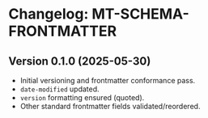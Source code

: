 # Changelog: MT-SCHEMA-FRONTMATTER

## Version 0.1.0 (2025-05-30)
- Initial versioning and frontmatter conformance pass.
- `date-modified` updated.
- `version` formatting ensured (quoted).
- Other standard frontmatter fields validated/reordered.
